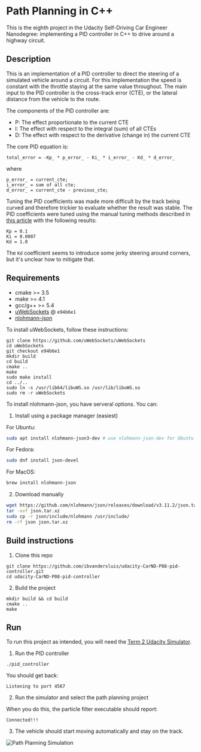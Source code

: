 # Path Planning in C++

This is the eighth project in the Udacity Self-Driving Car Engineer Nanodegree: implementing a PID controller in C++ to drive around a highway circuit.

## Description

This is an implementation of a PID controller to direct the steering of a simulated vehicle around a circuit.
For this implementation the speed is constant with the throttle staying at the same value throughout.
The main input to the PID controller is the cross-track error (CTE), or the lateral distance from the vehicle to the route.

The components of the PID controller are:

- P: The effect proportionate to the current CTE
- I: The effect with respect to the integral (sum) of all CTEs
- D: The effect with respect to the derivative (change in) the current CTE

The core PID equation is:

```
total_error = -Kp_ * p_error_ - Ki_ * i_error_ - Kd_ * d_error_
```

where

```
p_error_ = current_cte;
i_error_ = sum of all cte;
d_error_ = current_cte - previous_cte;
```

Tuning the PID coefficients was made more difficult by the track being curved and therefore trickier to evaluate whether the result was stable.
The PID coefficients were tuned using the manual tuning methods described in [this article](https://pidexplained.com/how-to-tune-a-pid-controller/) with the following results:

```
Kp = 0.1
Ki = 0.0007
Kd = 1.0
```

The `Kd` coefficient seems to introduce some jerky steering around corners, but it's unclear how to mitigate that.

## Requirements

- cmake >= 3.5
- make >= 4.1
- gcc/g++ >= 5.4
- [uWebSockets](https://github.com/uWebSockets/uWebSockets) @ `e94b6e1`
- [nlohmann-json](https://github.com/nlohmann/json)

To install uWebSockets, follow these instructions:
```
git clone https://github.com/uWebSockets/uWebSockets
cd uWebSockets
git checkout e94b6e1
mkdir build
cd build
cmake ..
make
sudo make install
cd ../..
sudo ln -s /usr/lib64/libuWS.so /usr/lib/libuWS.so
sudo rm -r uWebSockets
```

To install nlohmann-json, you have serveral options. You can:

1. Install using a package manager (easiest)

For Ubuntu:

```bash
sudo apt install nlohmann-json3-dev # use nlohmann-json-dev for Ubuntu 18.04
```

For Fedora:

```bash
sudo dnf install json-devel
```

For MacOS:
```bash
brew install nlohmann-json
```

2. Download manually

```bash
wget https://github.com/nlohmann/json/releases/download/v3.11.2/json.tar.xz
tar -xvf json.tar.xz
sudo cp -r json/include/nlohmann /usr/include/
rm -rf json json.tar.xz
```

## Build instructions

1. Clone this repo
```console
git clone https://github.com/ibvandersluis/udacity-CarND-P08-pid-controller.git
cd udacity-CarND-P08-pid-controller
```
2. Build the project
```console
mkdir build && cd build
cmake ..
make
```

## Run

To run this project as intended, you will need the [Term 2 Udacity Simulator](https://github.com/udacity/self-driving-car-sim/releases/).

1. Run the PID controller
```console
./pid_controller
```
You should get back:
```
Listening to port 4567
```
2. Run the simulator and select the path planning project

When you do this, the particle filter executable should report:
```
Connected!!!
```
3. The vehicle should start moving automatically and stay on the track.

![Path Planning Simulation](https://user-images.githubusercontent.com/14826664/218141814-cd1ba582-b6b1-4017-9418-50a1a03389e3.png)
